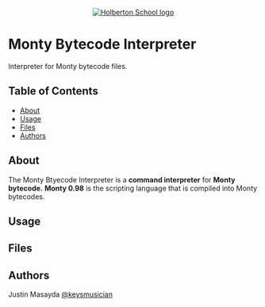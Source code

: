 <p align="center">
  <a href=#>
    <img src="https://intranet.hbtn.io/assets/holberton-logo-full-black-157ccfa3d2134776c1e3f78c0fe682968e8848b64fcacc6187976044f75f35a8.png" alt="Holberton School logo">
  </a>
</p>

# Monty Bytecode Interpreter
Interpreter for Monty bytecode files.

## Table of Contents
* [About](#about)
* [Usage](#usage)
* [Files](#files)
* [Authors](#authors)

## About
The Monty Btyecode Interpreter is a **command interpreter** for **Monty bytecode.** **Monty 0.98** is the scripting language that is compiled into Monty bytecodes.

## Usage

## Files

## Authors
Justin Masayda [@keysmusician](https://github.com/keysmusician)
